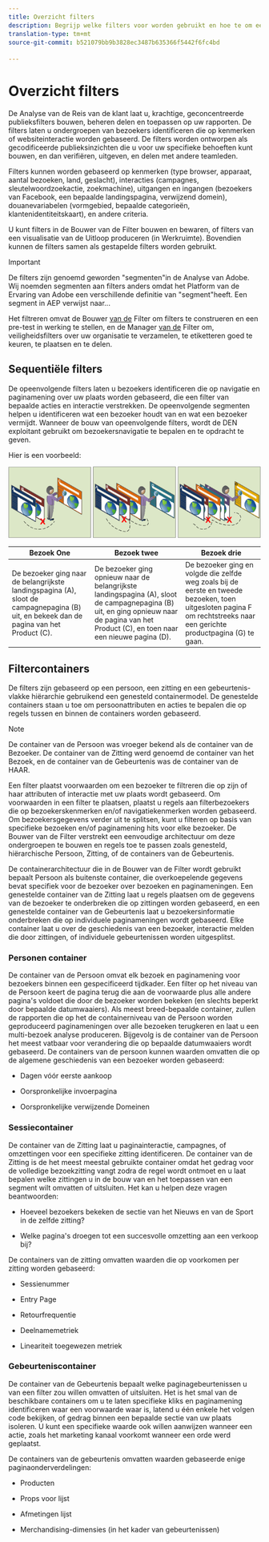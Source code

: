 ```yaml
---
title: Overzicht filters
description: Begrijp welke filters voor worden gebruikt en hoe te om een eenvoudige filter tot stand te brengen.
translation-type: tm+mt
source-git-commit: b521079bb9b3828ec3487b635366f5442f6fc4bd

---
```



# Overzicht filters

De Analyse van de Reis van de klant laat u, krachtige, geconcentreerde publieksfilters bouwen, beheren delen en toepassen op uw rapporten. De filters laten u ondergroepen van bezoekers identificeren die op kenmerken of websiteinteractie worden gebaseerd. De filters worden ontworpen als gecodificeerde publieksinzichten die u voor uw specifieke behoeften kunt bouwen, en dan verifiëren, uitgeven, en delen met andere teamleden.

Filters kunnen worden gebaseerd op kenmerken (type browser, apparaat, aantal bezoeken, land, geslacht), interacties (campagnes, sleutelwoordzoekactie, zoekmachine), uitgangen en ingangen (bezoekers van Facebook, een bepaalde landingspagina, verwijzend domein), douanevariabelen (vormgebied, bepaalde categorieën, klantenidentiteitskaart), en andere criteria.

U kunt filters in de Bouwer van de Filter bouwen en bewaren, of filters van een visualisatie van de Uitloop produceren (in Werkruimte). Bovendien kunnen de filters samen als gestapelde filters worden gebruikt.

>[!IMPORTANT]
De filters zijn genoemd geworden &quot;segmenten&quot;in de Analyse van Adobe. Wij noemden segmenten aan filters anders omdat het Platform van de Ervaring van Adobe een verschillende definitie van &quot;segment&quot;heeft. Een segment in AEP verwijst naar...

Het filtreren omvat de Bouwer [van de](/help/components/filters/create-filters.md) Filter om filters te construeren en een pre-test in werking te stellen, en de Manager [van de](/help/components/filters/manage-filters.md) Filter om, veiligheidsfilters over uw organisatie te verzamelen, te etiketteren goed te keuren, te plaatsen en te delen.

## Sequentiële filters

De opeenvolgende filters laten u bezoekers identificeren die op navigatie en paginamening over uw plaats worden gebaseerd, die een filter van bepaalde acties en interactie verstrekken. De opeenvolgende segmenten helpen u identificeren wat een bezoeker houdt van en wat een bezoeker vermijdt. Wanneer de bouw van opeenvolgende filters, wordt de DEN exploitant gebruikt om bezoekersnavigatie te bepalen en te opdracht te geven.

Hier is een voorbeeld:

![](assets/sequential_fil.png)

| Bezoek One | Bezoek twee | Bezoek drie |
|---|---|---|
| De bezoeker ging naar de belangrijkste landingspagina (A), sloot de campagnepagina (B) uit, en bekeek dan de pagina van het Product (C). | De bezoeker ging opnieuw naar de belangrijkste landingspagina (A), sloot de campagnepagina (B) uit, en ging opnieuw naar de pagina van het Product (C), en toen naar een nieuwe pagina (D). | De bezoeker ging en volgde die zelfde weg zoals bij de eerste en tweede bezoeken, toen uitgesloten pagina F om rechtstreeks naar een gerichte productpagina (G) te gaan. |

## Filtercontainers

De filters zijn gebaseerd op een persoon, een zitting en een gebeurtenis-vlakke hiërarchie gebruikend een genesteld containermodel. De genestelde containers staan u toe om persoonattributen en acties te bepalen die op regels tussen en binnen de containers worden gebaseerd.

>[!NOTE]
>De container van de Persoon was vroeger bekend als de container van de Bezoeker. De container van de Zitting werd genoemd de container van het Bezoek, en de container van de Gebeurtenis was de container van de HAAR.

Een filter plaatst voorwaarden om een bezoeker te filtreren die op zijn of haar attributen of interactie met uw plaats wordt gebaseerd. Om voorwaarden in een filter te plaatsen, plaatst u regels aan filterbezoekers die op bezoekerskenmerken en/of navigatiekenmerken worden gebaseerd. Om bezoekersgegevens verder uit te splitsen, kunt u filteren op basis van specifieke bezoeken en/of paginamening hits voor elke bezoeker. De Bouwer van de Filter verstrekt een eenvoudige architectuur om deze ondergroepen te bouwen en regels toe te passen zoals genesteld, hiërarchische Persoon, Zitting, of de containers van de Gebeurtenis.

De containerarchitectuur die in de Bouwer van de Filter wordt gebruikt bepaalt Persoon als buitenste container, die overkoepelende gegevens bevat specifiek voor de bezoeker over bezoeken en paginameningen. Een genestelde container van de Zitting laat u regels plaatsen om de gegevens van de bezoeker te onderbreken die op zittingen worden gebaseerd, en een genestelde container van de Gebeurtenis laat u bezoekersinformatie onderbreken die op individuele paginameningen wordt gebaseerd. Elke container laat u over de geschiedenis van een bezoeker, interactie melden die door zittingen, of individuele gebeurtenissen worden uitgesplitst.

### Personen container

De container van de Persoon omvat elk bezoek en paginamening voor bezoekers binnen een gespecificeerd tijdkader. Een filter op het niveau van de Persoon keert de pagina terug die aan de voorwaarde plus alle andere pagina&#39;s voldoet die door de bezoeker worden bekeken (en slechts beperkt door bepaalde datumwaaiers). Als meest breed-bepaalde container, zullen de rapporten die op het de containerniveau van de Persoon worden geproduceerd paginameningen over alle bezoeken terugkeren en laat u een multi-bezoek analyse produceren. Bijgevolg is de container van de Persoon het meest vatbaar voor verandering die op bepaalde datumwaaiers wordt gebaseerd.
De containers van de persoon kunnen waarden omvatten die op de algemene geschiedenis van een bezoeker worden gebaseerd:

* Dagen vóór eerste aankoop

* Oorspronkelijke invoerpagina

* Oorspronkelijke verwijzende Domeinen

### Sessiecontainer

De container van de Zitting laat u paginainteractie, campagnes, of omzettingen voor een specifieke zitting identificeren. De container van de Zitting is de het meest meestal gebruikte container omdat het gedrag voor de volledige bezoekzitting vangt zodra de regel wordt ontmoet en u laat bepalen welke zittingen u in de bouw van en het toepassen van een segment wilt omvatten of uitsluiten. Het kan u helpen deze vragen beantwoorden:

* Hoeveel bezoekers bekeken de sectie van het Nieuws en van de Sport in de zelfde zitting?

* Welke pagina&#39;s droegen tot een succesvolle omzetting aan een verkoop bij?

De containers van de zitting omvatten waarden die op voorkomen per zitting worden gebaseerd:

* Sessienummer

* Entry Page

* Retourfrequentie

* Deelnamemetriek

* Lineariteit toegewezen metriek

### Gebeurteniscontainer

De container van de Gebeurtenis bepaalt welke paginagebeurtenissen u van een filter zou willen omvatten of uitsluiten. Het is het smal van de beschikbare containers om u te laten specifieke kliks en paginamening identificeren waar een voorwaarde waar is, latend u één enkele het volgen code bekijken, of gedrag binnen een bepaalde sectie van uw plaats isoleren. U kunt een specifieke waarde ook willen aanwijzen wanneer een actie, zoals het marketing kanaal voorkomt wanneer een orde werd geplaatst.

De containers van de gebeurtenis omvatten waarden gebaseerde enige paginaonderverdelingen:

* Producten

* Props voor lijst

* Afmetingen lijst

* Merchandising-dimensies (in het kader van gebeurtenissen)